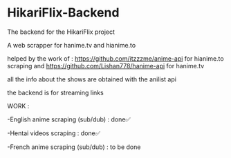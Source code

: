 # HikariFlix-Backend
The backend for the HikariFlix project

A web scrapper for hanime.tv and hianime.to

helped by the work of : https://github.com/itzzzme/anime-api for hianime.to scraping  and https://github.com/Lishan778/hanime-api for hanime.tv

all the info about the shows are obtained  with the anilist api

the backend is for streaming links


WORK :

-English anime scraping (sub/dub) : done✅ 

-Hentai videos scraping : done✅

-French anime scraping (sub/dub) : to be done
